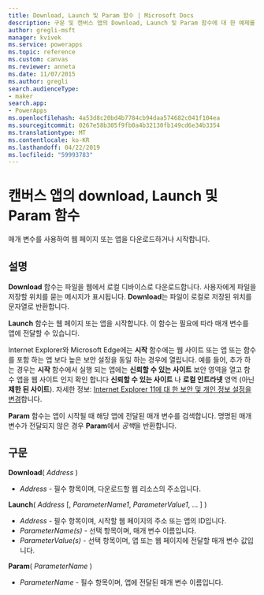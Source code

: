 ```yaml
---
title: Download, Launch 및 Param 함수 | Microsoft Docs
description: 구문 및 캔버스 앱의 Download, Launch 및 Param 함수에 대 한 예제를 포함 한 참조 정보
author: gregli-msft
manager: kvivek
ms.service: powerapps
ms.topic: reference
ms.custom: canvas
ms.reviewer: anneta
ms.date: 11/07/2015
ms.author: gregli
search.audienceType:
- maker
search.app:
- PowerApps
ms.openlocfilehash: 4a53d8c20bd4b7784cb94daa574682c041f104ea
ms.sourcegitcommit: 0267e58b305f9fb0a4b32130fb149cd6e34b3354
ms.translationtype: MT
ms.contentlocale: ko-KR
ms.lasthandoff: 04/22/2019
ms.locfileid: "59993783"
---
```

# <a name="download-launch-and-param-functions-in-canvas-apps"></a>캔버스 앱의 download, Launch 및 Param 함수
매개 변수를 사용하여 웹 페이지 또는 앱을 다운로드하거나 시작합니다.  

## <a name="description"></a>설명
**Download** 함수는 파일을 웹에서 로컬 디바이스로 다운로드합니다. 사용자에게 파일을 저장할 위치를 묻는 메시지가 표시됩니다.  **Download**는 파일이 로컬로 저장된 위치를 문자열로 반환합니다.  

**Launch** 함수는 웹 페이지 또는 앱을 시작합니다.  이 함수는 필요에 따라 매개 변수를 앱에 전달할 수 있습니다.

Internet Explorer와 Microsoft Edge에는 **시작** 함수에는 웹 사이트 또는 앱 또는 함수를 포함 하는 앱 보다 높은 보안 설정을 동일 하는 경우에 열립니다. 예를 들어, 추가 하는 경우는 **시작** 함수에서 실행 되는 앱에는 **신뢰할 수 있는 사이트** 보안 영역을 열고 함수 앱을 웹 사이트 인지 확인 합니다 **신뢰할 수 있는 사이트** 나 **로컬 인트라넷** 영역 (아닌 **제한 된 사이트**). 자세한 정보: [Internet Explorer 11에 대 한 보안 및 개인 정보 설정을 변경](https://support.microsoft.com/en-us/help/17479/windows-internet-explorer-11-change-security-privacy-settings)합니다.  

**Param** 함수는 앱이 시작될 때 해당 앱에 전달된 매개 변수를 검색합니다. 명명된 매개 변수가 전달되지 않은 경우 **Param**에서 *공백*을 반환합니다.

## <a name="syntax"></a>구문
**Download**( *Address* )

* *Address* - 필수 항목이며,  다운로드할 웹 리소스의 주소입니다.

**Launch**( *Address* [, *ParameterName1*, *ParameterValue1*, ... ] )

* *Address* - 필수 항목이며,  시작할 웹 페이지의 주소 또는 앱의 ID입니다.
* *ParameterName(s)* - 선택 항목이며,  매개 변수 이름입니다.
* *ParameterValue(s)* - 선택 항목이며,  앱 또는 웹 페이지에 전달할 매개 변수 값입니다.

**Param**( *ParameterName* )

* *ParameterName* - 필수 항목이며,  앱에 전달된 매개 변수 이름입니다.

